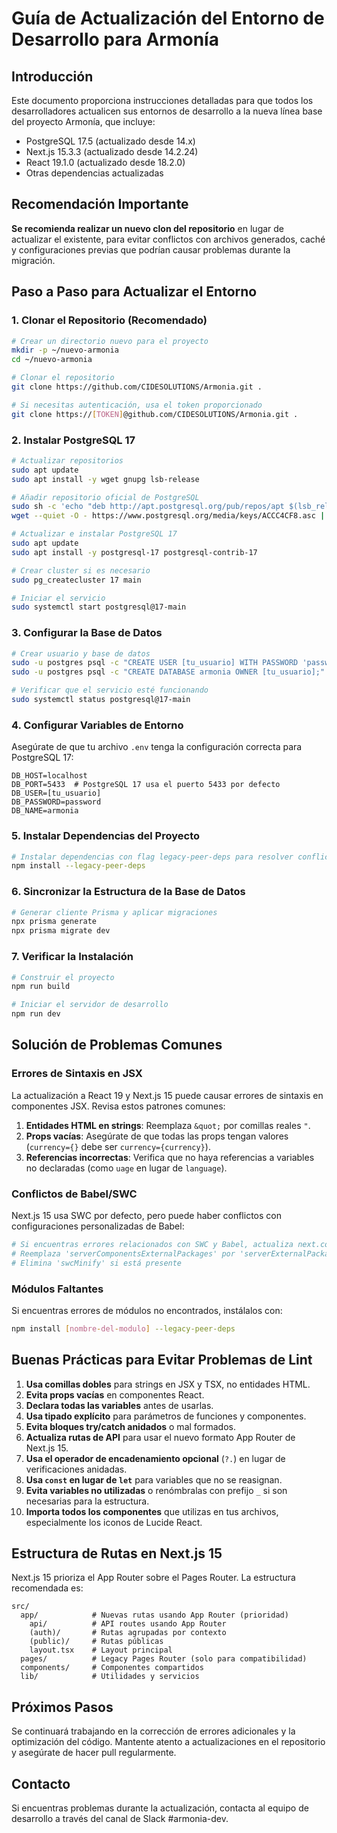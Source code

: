 # Guía de Actualización del Entorno de Desarrollo para Armonía

## Introducción

Este documento proporciona instrucciones detalladas para que todos los desarrolladores actualicen sus entornos de desarrollo a la nueva línea base del proyecto Armonía, que incluye:

- PostgreSQL 17.5 (actualizado desde 14.x)
- Next.js 15.3.3 (actualizado desde 14.2.24)
- React 19.1.0 (actualizado desde 18.2.0)
- Otras dependencias actualizadas

## Recomendación Importante

**Se recomienda realizar un nuevo clon del repositorio** en lugar de actualizar el existente, para evitar conflictos con archivos generados, caché y configuraciones previas que podrían causar problemas durante la migración.

## Paso a Paso para Actualizar el Entorno

### 1. Clonar el Repositorio (Recomendado)

```bash
# Crear un directorio nuevo para el proyecto
mkdir -p ~/nuevo-armonia
cd ~/nuevo-armonia

# Clonar el repositorio
git clone https://github.com/CIDESOLUTIONS/Armonia.git .

# Si necesitas autenticación, usa el token proporcionado
git clone https://[TOKEN]@github.com/CIDESOLUTIONS/Armonia.git .
```

### 2. Instalar PostgreSQL 17

```bash
# Actualizar repositorios
sudo apt update
sudo apt install -y wget gnupg lsb-release

# Añadir repositorio oficial de PostgreSQL
sudo sh -c 'echo "deb http://apt.postgresql.org/pub/repos/apt $(lsb_release -cs)-pgdg main" > /etc/apt/sources.list.d/pgdg.list'
wget --quiet -O - https://www.postgresql.org/media/keys/ACCC4CF8.asc | sudo apt-key add -

# Actualizar e instalar PostgreSQL 17
sudo apt update
sudo apt install -y postgresql-17 postgresql-contrib-17

# Crear cluster si es necesario
sudo pg_createcluster 17 main

# Iniciar el servicio
sudo systemctl start postgresql@17-main
```

### 3. Configurar la Base de Datos

```bash
# Crear usuario y base de datos
sudo -u postgres psql -c "CREATE USER [tu_usuario] WITH PASSWORD 'password' SUPERUSER;"
sudo -u postgres psql -c "CREATE DATABASE armonia OWNER [tu_usuario];"

# Verificar que el servicio esté funcionando
sudo systemctl status postgresql@17-main
```

### 4. Configurar Variables de Entorno

Asegúrate de que tu archivo `.env` tenga la configuración correcta para PostgreSQL 17:

```
DB_HOST=localhost
DB_PORT=5433  # PostgreSQL 17 usa el puerto 5433 por defecto
DB_USER=[tu_usuario]
DB_PASSWORD=password
DB_NAME=armonia
```

### 5. Instalar Dependencias del Proyecto

```bash
# Instalar dependencias con flag legacy-peer-deps para resolver conflictos
npm install --legacy-peer-deps
```

### 6. Sincronizar la Estructura de la Base de Datos

```bash
# Generar cliente Prisma y aplicar migraciones
npx prisma generate
npx prisma migrate dev
```

### 7. Verificar la Instalación

```bash
# Construir el proyecto
npm run build

# Iniciar el servidor de desarrollo
npm run dev
```

## Solución de Problemas Comunes

### Errores de Sintaxis en JSX

La actualización a React 19 y Next.js 15 puede causar errores de sintaxis en componentes JSX. Revisa estos patrones comunes:

1. **Entidades HTML en strings**: Reemplaza `&quot;` por comillas reales `"`.
2. **Props vacías**: Asegúrate de que todas las props tengan valores (`currency={}` debe ser `currency={currency}`).
3. **Referencias incorrectas**: Verifica que no haya referencias a variables no declaradas (como `uage` en lugar de `language`).

### Conflictos de Babel/SWC

Next.js 15 usa SWC por defecto, pero puede haber conflictos con configuraciones personalizadas de Babel:

```bash
# Si encuentras errores relacionados con SWC y Babel, actualiza next.config.js
# Reemplaza 'serverComponentsExternalPackages' por 'serverExternalPackages'
# Elimina 'swcMinify' si está presente
```

### Módulos Faltantes

Si encuentras errores de módulos no encontrados, instálalos con:

```bash
npm install [nombre-del-modulo] --legacy-peer-deps
```

## Buenas Prácticas para Evitar Problemas de Lint

1. **Usa comillas dobles** para strings en JSX y TSX, no entidades HTML.
2. **Evita props vacías** en componentes React.
3. **Declara todas las variables** antes de usarlas.
4. **Usa tipado explícito** para parámetros de funciones y componentes.
5. **Evita bloques try/catch anidados** o mal formados.
6. **Actualiza rutas de API** para usar el nuevo formato App Router de Next.js 15.
7. **Usa el operador de encadenamiento opcional** (`?.`) en lugar de verificaciones anidadas.
8. **Usa `const` en lugar de `let`** para variables que no se reasignan.
9. **Evita variables no utilizadas** o renómbralas con prefijo `_` si son necesarias para la estructura.
10. **Importa todos los componentes** que utilizas en tus archivos, especialmente los iconos de Lucide React.

## Estructura de Rutas en Next.js 15

Next.js 15 prioriza el App Router sobre el Pages Router. La estructura recomendada es:

```
src/
  app/            # Nuevas rutas usando App Router (prioridad)
    api/          # API routes usando App Router
    (auth)/       # Rutas agrupadas por contexto
    (public)/     # Rutas públicas
    layout.tsx    # Layout principal
  pages/          # Legacy Pages Router (solo para compatibilidad)
  components/     # Componentes compartidos
  lib/            # Utilidades y servicios
```

## Próximos Pasos

Se continuará trabajando en la corrección de errores adicionales y la optimización del código. Mantente atento a actualizaciones en el repositorio y asegúrate de hacer pull regularmente.

## Contacto

Si encuentras problemas durante la actualización, contacta al equipo de desarrollo a través del canal de Slack #armonia-dev.
